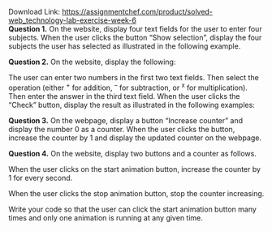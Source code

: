 Download Link: https://assignmentchef.com/product/solved-web_technology-lab-exercise-week-6
<br>
<strong>Question 1.</strong> On the website, display four text fields for the user to enter four subjects. When the user clicks the button “Show selection”, display the four subjects the user has selected as illustrated in the following example.

<strong>Question 2.</strong> On the website, display the following:​

The user can enter two numbers in the first two text fields. Then select the operation (either <sup>+</sup>​     for addition, <sup>–</sup>​     for subtraction, or <sup>x</sup>​  for multiplication). Then enter the answer in the third text field. When the user clicks the “Check” button, display the result as illustrated in the following examples:

<strong>Question 3.</strong> On the webpage, display a button “Increase counter” and display the number 0 as a counter. When the user clicks the button, increase the counter by 1 and display the updated counter on the webpage.

<strong>Question 4.</strong> On the website, display two buttons and a counter as follows.​

When the user clicks on the start animation button, increase the counter by 1 for every second.

When the user clicks the stop animation button, stop the counter increasing.

Write your code so that the user can click the start animation button many times and only one animation is running at any given time.